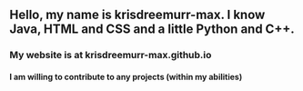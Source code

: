 ## Hello, my name is krisdreemurr-max. I know Java, HTML and CSS and a little Python and C++.
### My website is at krisdreemurr-max.github.io
#### I am willing to contribute to any projects (within my abilities)

<!---
krisdreemurr-max/krisdreemurr-max is a ✨ special ✨ repository because its `README.md` (this file) appears on your GitHub profile.
You can click the Preview link to take a look at your changes.
--->

